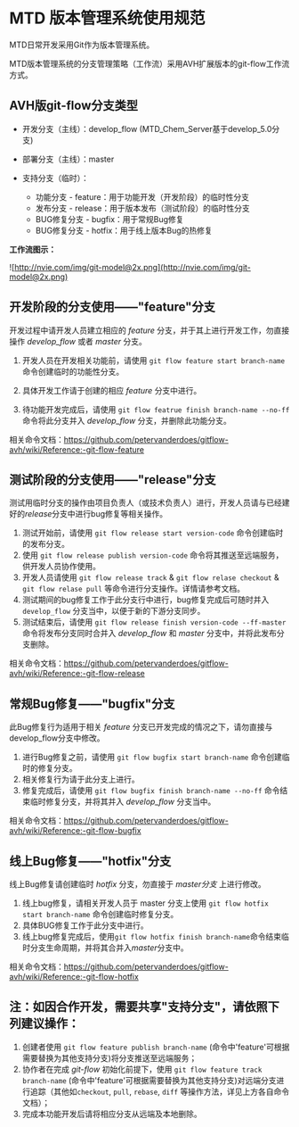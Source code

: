 # MTD 版本管理系统使用规范

MTD日常开发采用Git作为版本管理系统。

MTD版本管理系统的分支管理策略（工作流）采用AVH扩展版本的git-flow工作流方式。



## AVH版git-flow分支类型

- 开发分支（主线）：develop_flow (MTD_Chem_Server基于develop_5.0分支)

- 部署分支（主线）：master

- 支持分支（临时）：
  - 功能分支 - feature：用于功能开发（开发阶段）的临时性分支
  - 发布分支 - release：用于版本发布（测试阶段）的临时性分支
  - BUG修复分支 - bugfix：用于常规Bug修复
  - BUG修复分支 - hotfix：用于线上版本Bug的热修复

**工作流图示：**

![http://nvie.com/img/git-model@2x.png](http://nvie.com/img/git-model@2x.png)



## 开发阶段的分支使用——"feature"分支

开发过程中请开发人员建立相应的 *feature* 分支，并于其上进行开发工作，勿直接操作 *develop_flow* 或者 *master* 分支。

1. 开发人员在开发相关功能前，请使用 `git flow feature start branch-name` 命令创建临时的功能性分支。 

2. 具体开发工作请于创建的相应 *feature* 分支中进行。

3. 待功能开发完成后，请使用 `git flow featrue finish branch-name --no-ff` 命令将此分支并入 *develop_flow* 分支，并删除此功能分支。

相关命令文档：https://github.com/petervanderdoes/gitflow-avh/wiki/Reference:-git-flow-feature


## 测试阶段的分支使用——"release"分支

测试用临时分支的操作由项目负责人（或技术负责人）进行，开发人员请与已经建好的*release*分支中进行bug修复等相关操作。

1. 测试开始前，请使用 `git flow release start version-code` 命令创建临时的发布分支。
2. 使用 `git flow release publish version-code` 命令将其推送至远端服务，供开发人员协作使用。
3. 开发人员请使用 `git flow release track`  &  `git flow relase checkout`  &  `git flow relase pull` 等命令进行分支操作。详情请参考文档。
4. 测试期间的bug修复工作于此分支行中进行，bug修复完成后可随时并入 `develop_flow` 分支当中，以便于新的下游分支同步。
5. 测试结束后，请使用 `git flow release finish version-code --ff-master` 命令将发布分支同时合并入 *develop_flow* 和 *master* 分支中，并将此发布分支删除。

相关命令文档：https://github.com/petervanderdoes/gitflow-avh/wiki/Reference:-git-flow-release



## 常规Bug修复——"bugfix"分支

此Bug修复行为适用于相关 *feature* 分支已开发完成的情况之下，请勿直接与develop_flow分支中修改。

1. 进行Bug修复之前，请使用 `git flow bugfix start branch-name` 命令创建临时的修复分支。
2. 相关修复行为请于此分支上进行。
3. 修复完成后，请使用 `git flow bugfix finish branch-name --no-ff` 命令结束临时修复分支，并将其并入 *develop_flow* 分支当中。

相关命令文档：https://github.com/petervanderdoes/gitflow-avh/wiki/Reference:-git-flow-bugfix



## 线上Bug修复——"hotfix"分支

线上Bug修复请创建临时 *hotfix* 分支，勿直接于 *master分支* 上进行修改。

1. 线上bug修复，请相关开发人员于 master 分支上使用 `git flow hotfix start branch-name` 命令创建临时修复分支。
2. 具体BUG修复工作于此分支中进行。
3. 线上bug修复完成后，使用`git flow hotfix finish branch-name`命令结束临时分支生命周期，并将其合并入*master*分支中。

相关命令文档：https://github.com/petervanderdoes/gitflow-avh/wiki/Reference:-git-flow-hotfix



## 注：如因合作开发，需要共享"支持分支"，请依照下列建议操作：

1. 创建者使用 `git flow feature publish branch-name` (命令中'feature'可根据需要替换为其他支持分支)将分支推送至远端服务；
2. 协作者在完成 *git-flow* 初始化前提下，使用 `git flow feature track branch-name` (命令中'feature'可根据需要替换为其他支持分支)对远端分支进行追踪（其他如`checkout`, `pull`, `rebase`, `diff` 等操作方法，详见上方各自命令文档）；
3. 完成本功能开发后请将相应分支从远端及本地删除。
